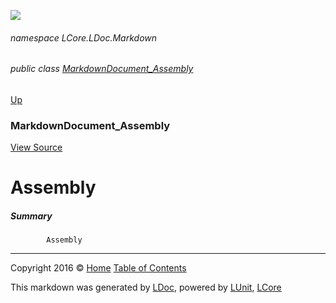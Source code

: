 ![](Content/LDoc-banner-small.png "")

###### namespace LCore.LDoc.Markdown

###### public class [MarkdownDocument_Assembly](docs/MarkdownDocument_Assembly.md)
[Up](docs/MarkdownDocument_Assembly.md)

### MarkdownDocument_Assembly
[View Source](Markdown/Generators/MarkdownDocument_Assembly.cs)

# Assembly

##### Summary

            Assembly
            



---

Copyright 2016 &copy; [Home](../README.md) [Table of Contents](../TableOfContents.md)

This markdown was generated by [LDoc](https://github.com/CodeSingularity/LDoc), powered by [LUnit](https://github.com/CodeSingularity/LUnit), [LCore](https://github.com/CodeSingularity/LCore)
